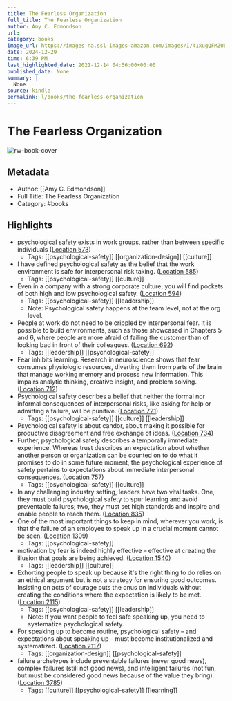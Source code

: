 ```yaml
---
title: The Fearless Organization
full_title: The Fearless Organization
author: Amy C. Edmondson
url: 
category: books
image_url: https://images-na.ssl-images-amazon.com/images/I/41xugQFMZUL._SL200_.jpg
date: 2024-12-29
time: 6:39 PM
last_highlighted_date: 2021-12-14 04:56:00+00:00
published_date: None
summary: |
  None
source: kindle
permalink: l/books/the-fearless-organization
---
```

# The Fearless Organization

![rw-book-cover](https://images-na.ssl-images-amazon.com/images/I/41xugQFMZUL._SL200_.jpg)

## Metadata
- Author: [[Amy C. Edmondson]]
- Full Title: The Fearless Organization
- Category: #books

## Highlights
- psychological safety exists in work groups, rather than between specific individuals ([Location 573](https://readwise.io/to_kindle?action=open&asin=B07KLT8RKM&location=573))
    - Tags: [[psychological-safety]] [[organization-design]] [[culture]] 
- I have defined psychological safety as the belief that the work environment is safe for interpersonal risk taking. ([Location 585](https://readwise.io/to_kindle?action=open&asin=B07KLT8RKM&location=585))
    - Tags: [[psychological-safety]] [[culture]] 
- Even in a company with a strong corporate culture, you will find pockets of both high and low psychological safety. ([Location 594](https://readwise.io/to_kindle?action=open&asin=B07KLT8RKM&location=594))
    - Tags: [[psychological-safety]] [[leadership]] 
    - Note: Psychological safety happens at the team level, not at the org level.
- People at work do not need to be crippled by interpersonal fear. It is possible to build environments, such as those showcased in Chapters 5 and 6, where people are more afraid of failing the customer than of looking bad in front of their colleagues. ([Location 692](https://readwise.io/to_kindle?action=open&asin=B07KLT8RKM&location=692))
    - Tags: [[leadership]] [[psychological-safety]] 
- Fear inhibits learning. Research in neuroscience shows that fear consumes physiologic resources, diverting them from parts of the brain that manage working memory and process new information. This impairs analytic thinking, creative insight, and problem solving. ([Location 712](https://readwise.io/to_kindle?action=open&asin=B07KLT8RKM&location=712))
- Psychological safety describes a belief that neither the formal nor informal consequences of interpersonal risks, like asking for help or admitting a failure, will be punitive. ([Location 721](https://readwise.io/to_kindle?action=open&asin=B07KLT8RKM&location=721))
    - Tags: [[psychological-safety]] [[culture]] [[leadership]] 
- Psychological safety is about candor, about making it possible for productive disagreement and free exchange of ideas. ([Location 734](https://readwise.io/to_kindle?action=open&asin=B07KLT8RKM&location=734))
- Further, psychological safety describes a temporally immediate experience. Whereas trust describes an expectation about whether another person or organization can be counted on to do what it promises to do in some future moment, the psychological experience of safety pertains to expectations about immediate interpersonal consequences. ([Location 757](https://readwise.io/to_kindle?action=open&asin=B07KLT8RKM&location=757))
    - Tags: [[psychological-safety]] [[culture]] 
- In any challenging industry setting, leaders have two vital tasks. One, they must build psychological safety to spur learning and avoid preventable failures; two, they must set high standards and inspire and enable people to reach them. ([Location 835](https://readwise.io/to_kindle?action=open&asin=B07KLT8RKM&location=835))
- One of the most important things to keep in mind, wherever you work, is that the failure of an employee to speak up in a crucial moment cannot be seen. ([Location 1309](https://readwise.io/to_kindle?action=open&asin=B07KLT8RKM&location=1309))
    - Tags: [[psychological-safety]] 
- motivation by fear is indeed highly effective – effective at creating the illusion that goals are being achieved. ([Location 1540](https://readwise.io/to_kindle?action=open&asin=B07KLT8RKM&location=1540))
    - Tags: [[leadership]] [[culture]] 
- Exhorting people to speak up because it's the right thing to do relies on an ethical argument but is not a strategy for ensuring good outcomes. Insisting on acts of courage puts the onus on individuals without creating the conditions where the expectation is likely to be met. ([Location 2115](https://readwise.io/to_kindle?action=open&asin=B07KLT8RKM&location=2115))
    - Tags: [[psychological-safety]] [[leadership]] 
    - Note: If you want people to feel safe speaking up, you need to systematize psychological safety.
- For speaking up to become routine, psychological safety – and expectations about speaking up – must become institutionalized and systematized. ([Location 2117](https://readwise.io/to_kindle?action=open&asin=B07KLT8RKM&location=2117))
    - Tags: [[organization-design]] [[psychological-safety]] 
- failure archetypes include preventable failures (never good news), complex failures (still not good news), and intelligent failures (not fun, but must be considered good news because of the value they bring). ([Location 3785](https://readwise.io/to_kindle?action=open&asin=B07KLT8RKM&location=3785))
    - Tags: [[culture]] [[psychological-safety]] [[learning]] 


